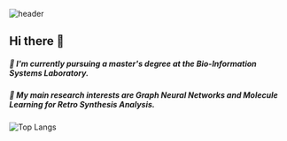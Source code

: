 ![header](https://capsule-render.vercel.app/api?type=wave&color=auto&height=300&section=header&text=Minsu's%20Github&fontSize=90)

## Hi there 👋


##### 🌱 I'm currently pursuing a master's degree at the Bio-Information Systems Laboratory. <br>
##### 🌱 My main research interests are Graph Neural Networks and Molecule Learning for Retro Synthesis Analysis.


![Top Langs](https://github-readme-stats.vercel.app/api/top-langs/?username=MS-JUNG&layout=compact)

<!--
**MS-JUNG/MS-JUNG** is a ✨ _special_ ✨ repository because its `README.md` (this file) appears on your GitHub profile.

Here are some ideas to get you started:

- 🔭 I’m currently working on ...
- 🌱 I’m currently learning ...
- 👯 I’m looking to collaborate on ...
- 🤔 I’m looking for help with ...
- 💬 Ask me about ...
- 📫 How to reach me: ...
- 😄 Pronouns: ...
- ⚡ Fun fact: ...
-->
